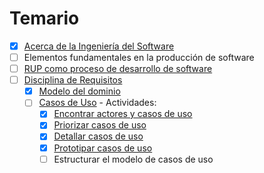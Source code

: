 # Temario

* [x] [Acerca de la Ingeniería del Software](contenidos/acercaDe.md)
* [ ] Elementos fundamentales en la producción de software
* [ ] [RUP como proceso de desarrollo de software](rup.md)
* [ ] [Disciplina de Requisitos](disciplinaDeRequisitos.md)
  * [x] [Modelo del dominio](contenidos/MdD.md)
  * [ ] [Casos de Uso](contenidos/CdU.md) - Actividades:
    * [x] [Encontrar actores y casos de uso](contenidos/CdU.eAyCdU.md)
    * [x] [Priorizar casos de uso](contenidos/CdU.PCdU.md)
    * [x] [Detallar casos de uso](contenidos/Cdu.dCdU.md)
    * [x] [Prototipar casos de uso](contenidos/CdU.ICdU.md)
    * [ ] Estructurar el modelo de casos de uso
